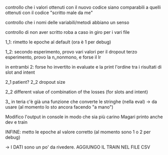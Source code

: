 controllo che i valori ottenuti con il nuovo codice siano comparabili a quelli ottenuti con il codice "scritto male da me"

controllo che i nomi delle variabili/metodi abbiano un senso


controllo di non aver scritto roba a caso in giro per i vari file

1_1: rimetto le epoche al default (ora è 1 per debug)



1_2: secondo esperimento, provo vari valori per il dropout
        terzo esperimento, provo la n_nonmono, e forse il lr


in entrambi 2: forse ho invertito in evaluate e la print l'ordine tra i risultati di slot and intent


2_1 patient?
2_2 dropout size


2_2 different value of combination of the losses (for slots and intent)



3_ in teria c'è già una funzione che converte le stringhe (nella eval) -> da usare (al momento lo sto ancora facendo "a mano")




Modifico l'output in console in modo che sia più carino
Magari printo anche dev e train



INFINE: metto le epoche al valore corretto (al momento sono 1 o 2 per debug)





-> I DATI sono un po' da rivedere. 
AGGIUNGO IL TRAIN NEL FILE CSV